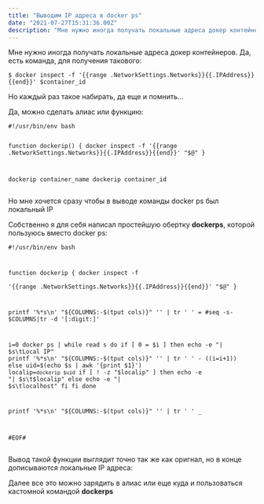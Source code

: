 ```yaml
---
title: "Выводим IP адреса в docker ps"
date: "2021-07-27T15:31:36.00Z"
description: "Мне нужно иногда получать локальные адреса докер контейнеров. Да, есть команда, для получения такового:  $ docker inspect -f '{{"
---
```


<p>Мне нужно иногда получать локальные адреса докер контейнеров. Да, есть команда, для получения такового:</p><pre><code class="language-bash">$ docker inspect -f '{{range .NetworkSettings.Networks}}{{.IPAddress}}{{end}}' $container_id</code></pre><p>Но каждый раз такое набирать, да еще и помнить...</p><p>Да, можно сделать алиас или функцию:</p><pre><code class="language-bash">#!/usr/bin/env bash

function dockerip() {
    docker inspect -f '{{range .NetworkSettings.Networks}}{{.IPAddress}}{{end}}' "$@"
}


dockerip container_name
dockerip container_id</code></pre><p>Но мне хочется сразу чтобы в выводе команды docker ps был локальный IP</p><p>Собственно я для себя написал простейшую обертку <strong>dockerps</strong>, которой пользуюсь вместо docker ps:</p><pre><code class="language-bash">#!/usr/bin/env bash

function dockerip {
    docker inspect -f \
       '{{range .NetworkSettings.Networks}}{{.IPAddress}}{{end}}' "$@"
}


printf '%*s\n' "${COLUMNS:-$(tput cols)}" '' | tr ' ' =
#seq -s- $COLUMNS|tr -d '[:digit:]'

i=0
docker ps | while read s
do
  if [ 0 = $i ]
  then
    echo -e "| $s\tLocal IP"
    printf '%*s\n' "${COLUMNS:-$(tput cols)}" '' | tr ' ' -
    ((i=i+1))
  else
    uid=$(echo $s | awk '{print $1}')
    localip=`dockerip $uid`
    if [ ! -z "$localip" ]
    then
      echo -e  "| $s\t$localip"
    else
      echo -e "| $s\tlocalhost"
    fi
  fi
done

printf '%*s\n' "${COLUMNS:-$(tput cols)}" '' | tr ' ' _

#EOF#</code></pre><p>Вывод такой функции выглядит точно так же как оригнал, но в конце дописываются локальные IP адреса:</p><p>Далее все это можно зарядить в алиас или еще куда и пользоваться кастомной командой <strong>dockerps</strong></p>

